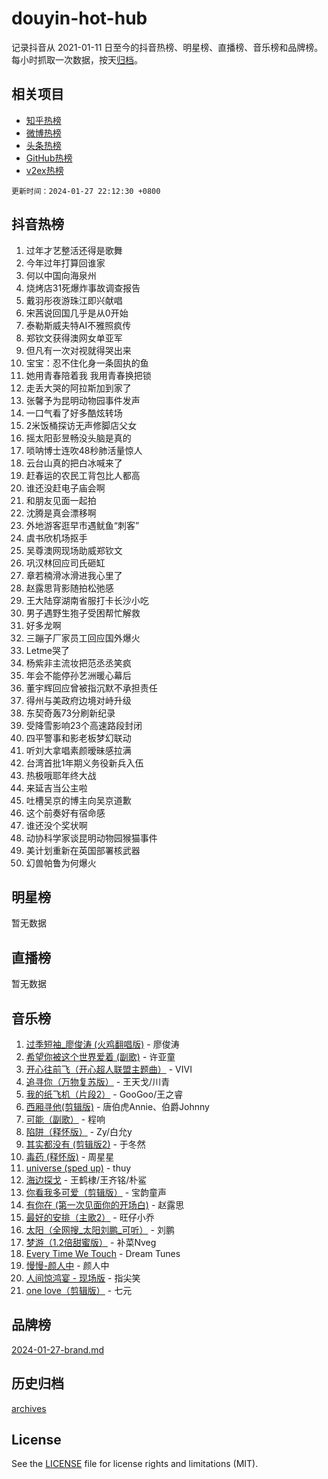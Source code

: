 # douyin-hot-hub

记录抖音从 2021-01-11 日至今的抖音热榜、明星榜、直播榜、音乐榜和品牌榜。每小时抓取一次数据，按天[归档](archives)。

## 相关项目

- [知乎热榜](https://github.com/lonnyzhang423/zhihu-hot-hub)
- [微博热榜](https://github.com/lonnyzhang423/weibo-hot-hub)
- [头条热榜](https://github.com/lonnyzhang423/toutiao-hot-hub)
- [GitHub热榜](https://github.com/lonnyzhang423/github-hot-hub)
- [v2ex热榜](https://github.com/lonnyzhang423/v2ex-hot-hub)


`更新时间：2024-01-27 22:12:30 +0800`

## 抖音热榜

1. 过年才艺整活还得是歌舞
1. 今年过年打算回谁家
1. 何以中国向海泉州
1. 烧烤店31死爆炸事故调查报告
1. 戴羽彤夜游珠江即兴献唱
1. 宋茜说回国几乎是从0开始
1. 泰勒斯威夫特AI不雅照疯传
1. 郑钦文获得澳网女单亚军
1. 但凡有一次对视就得哭出来
1. 宝宝：忍不住化身一条固执的鱼
1. 她用青春陪着我 我用青春换把锁
1. 走丢大哭的阿拉斯加到家了
1. 张馨予为昆明动物园事件发声
1. 一口气看了好多酷炫转场
1. 2米饭桶探访无声修脚店父女
1. 摇太阳彭昱畅没头脑是真的
1. 唢呐博士连吹48秒肺活量惊人
1. 云台山真的把白冰喊来了
1. 赶春运的农民工背包比人都高
1. 谁还没赶电子庙会啊
1. 和朋友见面一起拍
1. 沈腾是真会漂移啊
1. 外地游客逛早市遇鱿鱼“刺客”
1. 虞书欣机场抠手
1. 吴尊澳网现场助威郑钦文
1. 巩汉林回应司氏砸缸
1. 章若楠滑冰滑进我心里了
1. 赵露思背影随拍松弛感
1. 王大陆穿湖南省服打卡长沙小吃
1. 男子遇野生狍子受困帮忙解救
1. 好多龙啊
1. 三蹦子厂家员工回应国外爆火
1. Letme哭了
1. 杨紫非主流妆把范丞丞笑疯
1. 年会不能停孙艺洲暖心幕后
1. 董宇辉回应曾被指沉默不承担责任
1. 得州与美政府边境对峙升级
1. 东契奇轰73分刷新纪录
1. 受降雪影响23个高速路段封闭
1. 四平警事和影老板梦幻联动
1. 听刘大拿唱素颜暧昧感拉满
1. 台湾首批1年期义务役新兵入伍
1. 热极哦耶年终大战
1. 来延吉当公主啦
1. 吐槽吴京的博主向吴京道歉
1. 这个前奏好有宿命感
1. 谁还没个奖状啊
1. 动协科学家谈昆明动物园猴猫事件
1. 美计划重新在英国部署核武器
1. 幻兽帕鲁为何爆火

## 明星榜

暂无数据

## 直播榜

暂无数据

## 音乐榜

1. [过季短袖_廖俊涛 (火鸡翻唱版)](https://sf86-cdn-tos.douyinstatic.com/obj/tos-cn-ve-2774/ogQVJl0tRBKxQgZji7YClFEBrVDeHpPTWfCZbQ) - 廖俊涛
1. [希望你被这个世界爱着 (副歌)](https://sf86-cdn-tos.douyinstatic.com/obj/tos-cn-ve-2774/oUHCmWQfZlE3QQBKBeD8rCFLpJzPgCpImhsxMt) - 许亚童
1. [开心往前飞（开心超人联盟主题曲）](https://sf6-cdn-tos.douyinstatic.com/obj/tos-cn-ve-2774/9d8fb7c82cf1421fb93a9fe925275e0a) - VIVI
1. [追寻你（万物复苏版）](https://sf86-cdn-tos.douyinstatic.com/obj/tos-cn-ve-2774/oYeAZJsbjIDit9APmBg8u6uDUQnHmoCf3gbo74) - 王天戈/川青
1. [我的纸飞机（片段2）](https://sf86-cdn-tos.douyinstatic.com/obj/tos-cn-ve-2774/oM2ZrKcg2CD5AeRB2gkeXOFB1IxAGJdZPazYHf) - GooGoo/王之睿
1. [西厢寻他(剪辑版)](https://sf86-cdn-tos.douyinstatic.com/obj/tos-cn-ve-2774/oUsAVfAQKlRNxEv5qxvIB8o5qmIWUcXbzJKJhw) - 唐伯虎Annie、伯爵Johnny
1. [可能（副歌）](https://sf3-cdn-tos.douyinstatic.com/obj/tos-cn-ve-2774/cde1731888894259b333569393c2fb51) - 程响
1. [陷阱（释怀版）](https://sf86-cdn-tos.douyinstatic.com/obj/tos-cn-ve-2774/oE8C21LeZrzKLDFfQYgMzx4GAIHageG5IzayY7) - Zy/白允y
1. [其实都没有 (剪辑版2)](https://sf86-cdn-tos.douyinstatic.com/obj/tos-cn-ve-2774/oEBNQenHZtBhxYjGgUDQk0BCHTigQafgFlbQ7k) - 于冬然
1. [毒药 (释怀版)](https://sf86-cdn-tos.douyinstatic.com/obj/tos-cn-ve-2774/oYILMEAzspdZBIzy4frJNB8ZHPHWAhiwowd4Ad) - 周星星
1. [universe (sped up)](https://sf3-cdn-tos.douyinstatic.com/obj/tos-cn-ve-2774/oIQnurQLDCsdYeegkM4CKuVb23MZBXtX6QB8bv) - thuy
1. [海边探戈](https://sf6-cdn-tos.douyinstatic.com/obj/tos-cn-ve-2774/os9gE0VQCGqt6VQkZDyBBYvfSDY0QFe3vVmubn) - 王鹤棣/王齐铭/朴鲨
1. [你看我多可爱（剪辑版）](https://sf3-cdn-tos.douyinstatic.com/obj/tos-cn-ve-2774/018d241ee66a4a189b2fa9ea2fe3363d) - 宝韵童声
1. [有你在 (第一次见面你的开场白)](https://sf86-cdn-tos.douyinstatic.com/obj/tos-cn-ve-2774/oAthrQ3ClJBfI57uBoFEgNDYtNCZ0TSYQQfxQ0) - 赵露思
1. [最好的安排（主歌2）](https://sf3-cdn-tos.douyinstatic.com/obj/tos-cn-ve-2774/oMMZX1DuHpMwgoDztBmZswgQnbCeeANZxBHkFY) - 旺仔小乔
1. [太阳（全网搜_太阳刘鹏_可听）](https://sf3-cdn-tos.douyinstatic.com/obj/tos-cn-ve-2774/ogWbyIQnlBFImVbeDocRdCIYtBHlbJXgfZMvgz) - 刘鹏
1. [梦游（1.2倍甜蜜版）](https://sf86-cdn-tos.douyinstatic.com/obj/tos-cn-ve-2774/o4gyAUm8hwufoEABmwVIiQtHsFuGzAEEWtNMzo) - 补菜Nveg
1. [Every Time We Touch](https://sf86-cdn-tos.douyinstatic.com/obj/tos-cn-ve-2774/ogN6lUKQeBBfEVhIOMikG1CcJjugxk1tztZyhP) - Dream Tunes
1. [慢慢-颜人中](https://sf6-cdn-tos.douyinstatic.com/obj/tos-cn-ve-2774/ocjHNfBXdBxQNC8ZGAeoLMFTUgtBg8bkExunDC) - 颜人中
1. [人间惊鸿宴 - 现场版](https://sf86-cdn-tos.douyinstatic.com/obj/tos-cn-ve-2774/osF4mrPePAf2Yv8Wfr5fATCHZwL5h1QiGQAKwz) - 指尖笑
1. [one love（剪辑版）](https://sf3-cdn-tos.douyinstatic.com/obj/tos-cn-ve-2774/o4utbbKzHedACBQ0bkG7ZBgUvDQzbBDnYd1f1k) - 七元

## 品牌榜

[2024-01-27-brand.md](archives/2024-01-27-brand.md)

## 历史归档

[archives](archives)

## License

See the [LICENSE](LICENSE) file for license rights and limitations (MIT).
